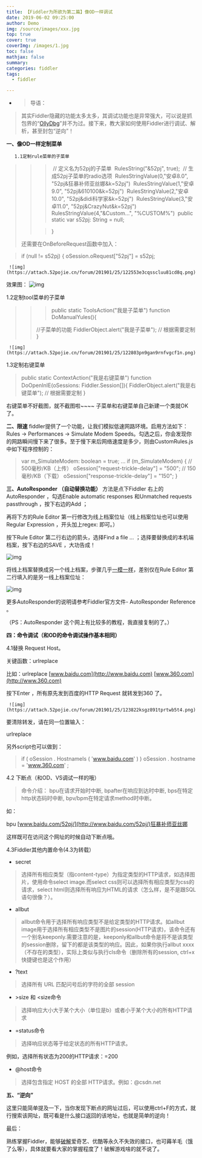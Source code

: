 ```yaml
---
title: 【Fiddler为所欲为第二篇】像OD一样调试
date: 2019-06-02 09:25:00
author: Demo
img: /source/images/xxx.jpg
top: true
cover: true
coverImg: /images/1.jpg
toc: false
mathjax: false
summary: 
categories: fiddler
tags:
  - fiddler

---
```


- > 导语：
>  其实Fiddler隐藏的功能太多太多，其调试功能也是异常强大，可以说是抓包界的“[OllyDbg](https://www.52pojie.cn/thread-350397-1-1.html)”并不为过。接下来，教大家如何使用Fiddler进行调试、解析，甚至封包“逆向”！
  >  
>  
  
**一、像OD一样定制菜单**
  

       1.1定制rule菜单的子菜单
 
  
> > > ​    // 定义名为52pj的子菜单
  > > > ​     RulesString("&52pj", true);
> > > ​     // 生成52pj子菜单的radio选项
  > > > ​     RulesStringValue(0,"安卓8.0", "52pj&狂暴补师亚丝娜&k=52pj")
> > > ​     RulesStringValue(1,"安卓9.0", "52pj&610100&k=52pj")
  > > > ​     RulesStringValue(2,"安卓10.0", "52pj&didi科学家&k=52pj")
> > > ​     RulesStringValue(3,"安卓11.0", "52pj&CrazyNut&k=52pj")
  > > > ​     RulesStringValue(4,"&Custom...", "%CUSTOM%")
> > > ​     public static var s52pj: String = null;
  > >
> > > }
  >
> 还需要在OnBeforeRequest函数中加入：
  
>    if (null != s52pj) {
  >       oSession.oRequest["52pj"] = s52pj; 

     ![img](https://attach.52pojie.cn/forum/201901/25/122553e3cqsscluu81cd8q.png)     
 
   效果图：
      ![img](https://attach.52pojie.cn/forum/201901/25/122449x5588avmamylllcv.png)     
   
   
   1.2定制tool菜单的子菜单
   
   
  
  > > > public static ToolsAction("我是子菜单")
  > > >  function DoManualYules(){
  > >
  > > //子菜单的功能
  > >       FiddlerObject.alert("我是子菜单"); // 根据需要定制
  > >  }
  
     ![img](https://attach.52pojie.cn/forum/201901/25/122803pn9gan9rnfvgcf1n.png)     
   1.3定制右键菜单
   
  
  >  public static ContextAction("我是右键菜单")
  >   function DoOpenInIE(oSessions: Fiddler.Session[]){
  >       FiddlerObject.alert("我是右键菜单"); // 根据需要定制
  >   }
  >   
  
  
   右键菜单不好截图，就不截图啦~~~~
   子菜单和右键菜单自己新建一个类就OK了。
   
   **二、限速**
   fiddler提供了一个功能，让我们模拟低速网路环境。启用方法如下：Rules  → Performances → Simulate Modem  Speeds。勾选之后，你会发现你的网路瞬间慢下来了很多。至于慢下来后网络速度是多少，则由CustomRules.js 中如下程序控制的：
   
  
  >  var m_SimulateModem: boolean = true;
  >   ...
  >   if (m_SimulateModem) {
  >      // 500毫秒/KB（上传）
  >       oSession["request-trickle-delay"] = "500"; 
  >  // 150毫秒/KB（下载）
  >       oSession["response-trickle-delay"] = "150"; 
  >   }
  >  
  
  
   **三、AutoResponder （自动替换功能）**
   方法是点下Fiddler 右上的AutoResponder ，勾选Enable automatic responses 和Unmatched requests passthrough ，按下右边的Add ；
  
  再将下方的Rule Editor 第一行修改为线上档案位址（线上档案位址也可以使用Regular Expression ，开头加上regex: 即可。）
  
  按下Rule Editor 第二行右边的箭头，选择Find a file ... ；选择要替换成的本机端档案，按下右边的SAVE ，大功告成！
  
  ![img](http://static.oschina.net/uploads/img/201504/12015848_MAKK.png)
  
  将线上档案替换成另一个线上档案，步骤几乎[一模一样](https://www.baidu.com/s?wd=一模一样&tn=24004469_oem_dg&rsv_dl=gh_pl_sl_csd)，差别仅在Rule Editor 第二行填入的是另一线上档案位址：
  
  ![img](http://static.oschina.net/uploads/img/201504/12015848_Wiqd.png)
  
  更多AutoResponder的说明请参考Fiddler官方文件- AutoResponder Reference 。
  
  （PS：AutoResponder 这个网上有比较多的教程，我直接复制的了。）
  
  **四：命令调试（和OD的命令调试操作基本相同）**
  
  4.1替换 Request Host。
  
  关键函数：urlreplace
  
  比如：urlreplace [www.baidu.com](http://www.baidu.com) [www.360.com](http://www.360.com)
  
  按下Enter ，所有原先发到百度的HTTP Request 就转发到360 了。
  
     ![img](https://attach.52pojie.cn/forum/201901/25/123822ksgz891tprtwb5t4.png)     
  
  要清除转发，请在同一位置输入：
  
  urlreplace
  
  另外script也可以做到：
  
  > if ( oSession . HostnameIs ( 'www.baidu.com' ) )
  >     oSession . hostname = 'www.360.com' ;
  
  4.2 下断点（和OD、VS调试一样的哦）
  
  > 命令介绍：
  >  bpu在请求开始时中断,
  >  bpafter在响应到达时中断,
  >  bps在特定http状态码时中断,
  >  bpv/bpm在特定请求method时中断。
  >  
  
  如：
  
  bpu [www.baidu.com/52pj/](http://www.baidu.com/52pj/)狂暴补师亚丝娜 
  
  这样既可在访问这个网址的时候自动下断点哦。
  
  
   
  
  4.3Fiddler其他内置命令(4.3为转载）
  
  - secret
     
  
  > 选择所有相应类型（指content-type）为指定类型的HTTP请求，如选择图片，使用命令select  image.而select css则可以选择所有相应类型为css的请求，select  html则选择所有响应为HTML的请求（怎么样，是不是跟SQL语句很像？）。
  
  - allbut
     
  
  > allbut命令用于选择所有响应类型不是给定类型的HTTP请求。如allbut   image用于选择所有相应类型不是图片的session(HTTP请求)，该命令还有一个别名keeponly.需要注意的是，keeponly和allbut命令是将不是该类型的session删除，留下的都是该类型的响应。因此，如果你执行allbut  xxxx（不存在的类型），实际上类似与执行cls命令（删除所有的session, ctrl+x快捷键也是这个作用）
  
  - ?text
     
  
  > 选择所有 URL 匹配问号后的字符的全部 session
  
  - \>size 和 <size命令
     
  
  > 选择响应大小大于某个大小（单位是b）或者小于某个大小的所有HTTP请求
  
  -  =status命令
     
  
  > 选择响应状态等于给定状态的所有HTTP请求。
  
   例如，选择所有状态为200的HTTP请求：=200
  
  - @host命令
     
  
  > 选择包含指定 HOST 的全部 HTTP请求。例如：@csdn.net
  
  **五、“逆向”**
  
  这里只能简单提及一下，当你发现下断点的网址过后，可以使用ctrl+F的方式，就行搜索该网址，既可看是什么接口返回的该地址，也就是简单的逆向！
  
  
   
  
  最后：
  
  熟练掌握Fiddler，能够[破解](https://www.52pojie.cn)爱奇艺、优酷等永久不失效的接口，也可薅羊毛（饿了么等），具体就要看大家的掌握程度了！破解游戏啥的就不说了。

   